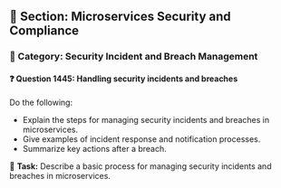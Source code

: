 ## 📘 Section: Microservices Security and Compliance
### 🔹 Category: Security Incident and Breach Management
#### ❓ Question 1445: Handling security incidents and breaches

Do the following:

- Explain the steps for managing security incidents and breaches in microservices.
- Give examples of incident response and notification processes.
- Summarize key actions after a breach.

🔧 **Task:** Describe a basic process for managing security incidents and breaches in microservices.
